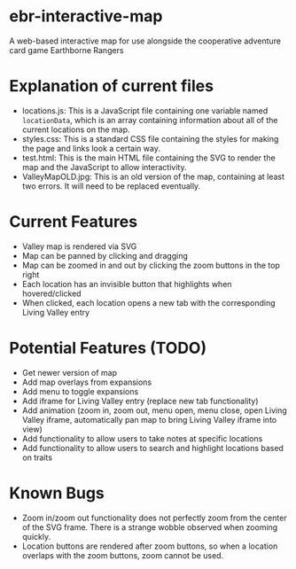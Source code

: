 # ebr-interactive-map
A web-based interactive map for use alongside the cooperative adventure card game Earthborne Rangers

# Explanation of current files
* locations.js: This is a JavaScript file containing one variable named `locationData`, which is an array containing information about all of the current locations on the map.
* styles.css: This is a standard CSS file containing the styles for making the page and links look a certain way.
* test.html: This is the main HTML file containing the SVG to render the map and the JavaScript to allow interactivity.
* ValleyMapOLD.jpg: This is an old version of the map, containing at least two errors. It will need to be replaced eventually.

# Current Features
* Valley map is rendered via SVG
* Map can be panned by clicking and dragging
* Map can be zoomed in and out by clicking the zoom buttons in the top right
* Each location has an invisible button that highlights when hovered/clicked
* When clicked, each location opens a new tab with the corresponding Living Valley entry

# Potential Features (TODO)
* Get newer version of map
* Add map overlays from expansions
* Add menu to toggle expansions
* Add iframe for Living Valley entry (replace new tab functionality)
* Add animation (zoom in, zoom out, menu open, menu close, open Living Valley iframe, automatically pan map to bring Living Valley iframe into view)
* Add functionality to allow users to take notes at specific locations
* Add functionality to allow users to search and highlight locations based on traits

# Known Bugs
* Zoom in/zoom out functionality does not perfectly zoom from the center of the SVG frame. There is a strange wobble observed when zooming quickly.
* Location buttons are rendered after zoom buttons, so when a location overlaps with the zoom buttons, zoom cannot be used.
